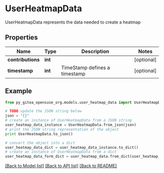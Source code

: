 # UserHeatmapData

UserHeatmapData represents the data needed to create a heatmap

## Properties

Name | Type | Description | Notes
------------ | ------------- | ------------- | -------------
**contributions** | **int** |  | [optional] 
**timestamp** | **int** | TimeStamp defines a timestamp | [optional] 

## Example

```python
from py_gitea_opensuse_org.models.user_heatmap_data import UserHeatmapData

# TODO update the JSON string below
json = "{}"
# create an instance of UserHeatmapData from a JSON string
user_heatmap_data_instance = UserHeatmapData.from_json(json)
# print the JSON string representation of the object
print UserHeatmapData.to_json()

# convert the object into a dict
user_heatmap_data_dict = user_heatmap_data_instance.to_dict()
# create an instance of UserHeatmapData from a dict
user_heatmap_data_form_dict = user_heatmap_data.from_dict(user_heatmap_data_dict)
```
[[Back to Model list]](../README.md#documentation-for-models) [[Back to API list]](../README.md#documentation-for-api-endpoints) [[Back to README]](../README.md)


